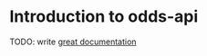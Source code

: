 # Introduction to odds-api

TODO: write [great documentation](http://jacobian.org/writing/what-to-write/)
